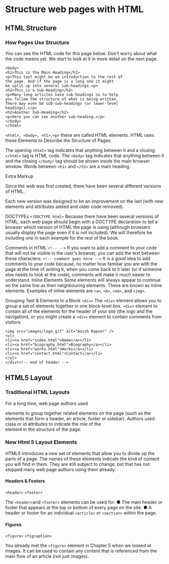 # Structure web pages with HTML

## HTML Structure

### How Pages Use Structure

You can see the HTML code for this page below. Don't worry about what the code means yet.
We start to look at it in more detail on the next page.
```<html>
<body>
<h1>This is the Main Heading</h1>
<p>This text might be an introduction to the rest of
the page. And if the page is a long one it might
be split up into several sub-headings.<p>
<h2>This is a Sub-Heading</h2>
<p>Many long articles have sub-headings so to help
you follow the structure of what is being written.
There may even be sub-sub-headings (or lower-level
headings).</p>
<h2>Another Sub-Heading</h2>
<p>Here you can see another sub-heading.</p>
</body>
</html>
```
`<html>, <body>, <h1>,<p>` these are called HTML elements. HTML uses these Elements to Describe the Structure of Pages

The opening `<html>` tag indicates that anything between it and a closing `</html>` tag is HTML code.
The `<body>` tag indicates that anything between it and the closing
`</body>` tag should be shown inside the main browser window.
Words between `<h1>` and `</h1>` are a main heading.

Extra Markup

Since the web was first created, there have been several different versions of HTML.

Each new version was designed to be an improvement on the last (with new elements and attributes added and older code removed).



DOCTYPEs
`<!DOCTYPE html>`
Because there have been several versions of HTML, each web page should begin with a
DOCTYPE declaration to tell a browser which version of HTML the page is using (although browsers usually display the page even if it is not included). We will therefore be including one in each example for the rest of the book.

Comments in HTML
`<!-- -->`
If you want to add a comment to your code that will not be visible in the user's browser, you
can add the text between these characters:
`<!-- comment goes here -->`
It is a good idea to add comments to your code because, no matter how familiar you are with the page at the time of writing it, when you come
back to it later (or if someone else needs to look at the code), comments will make it much
easier to understand.
Inline Elements
Some elements will always appear to continue on the same line as their neighbouring elements. These are known as inline elements.
Examples of inline elements are
`<a>`, `<b>`, `<em>`, and `<img>`.

Grouping Text & Elements In a Block
`<div>`
The `<div>` element allows you to group a set of elements together in one block-level box.
`<div>` element to contain all of the elements for the header of your site (the logo and the
navigation), or you might create a `<div>` element to contain comments from visitors.

```<div id="header">
<img src="images/logo.gif" alt="Anish Kapoor" />
<ul>
<li><a href="index.html">Home</a></li>
<li><a href="biography.html">Biography</a></li>
<li><a href="works.html">Works</a></li>
<li><a href="contact.html">Contact</a></li>
</ul>
</div><!-- end of header -->
```







## HTML5 Layout

### Traditional HTML Layouts
For a long time, web page authors used <div> elements to group together related elements on the page (such as the elements that form a header, an article, footer or sidebar). Authors used class or id attributes to indicate the role of the <div> element in the structure of the page.

### New Html 5 Layout Elements
HTML5 introduces a new set of elements that allow you to divide up the
parts of a page. The names of these elements indicate the kind of content
you will find in them. They are still subject to change, but that has not
stopped many web page authors using them already.

#### Headers & Footers
`<header>` `<footer>`

The `<header>`and `<footer>` elements can be used for:
● The main header or footer that appears at the top or bottom of every page on the site.
● A header or footer for an individual `<article>` or `<section>` within the page.


#### Figures
`<figure>` `<figcaption>`

You already met the `<figure>` element in Chapter 5 when we looked at images. It can be used to contain any content that is referenced from the main flow of an article (not just images).
